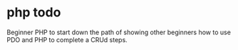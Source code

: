 # php todo
Beginner PHP to start down the path of showing other beginners how to use PDO and PHP to complete a CRUd steps.
